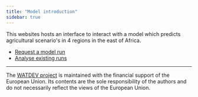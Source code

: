 ```yaml
---
title: "Model introduction"
sidebar: true
---
```


This websites hosts an interface to interact with a
model which predicts agricultural scenario's in 4 regions in the east of Africa.

- [Request a model run](model.md)
- [Analyse existing runs](analyse.md)



---

​The [WATDEV project](https://capacity4dev.europa.eu/projects/desira/info/watdev_en) is maintained with the financial support of the European Union. Its contents are the sole responsibility of the authors and do not necessarily reflect the views of the European Union.